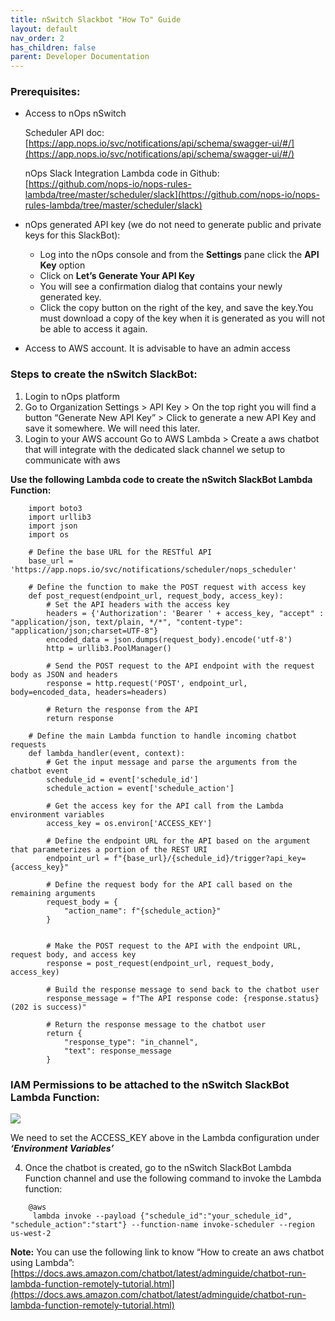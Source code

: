 ```yaml
---
title: nSwitch Slackbot "How To" Guide
layout: default
nav_order: 2
has_children: false
parent: Developer Documentation
---
```


### Prerequisites: ###

* Access to nOps nSwitch  
      
    Scheduler API doc:  
    [https://app.nops.io/svc/notifications/api/schema/swagger-ui/#/](https://app.nops.io/svc/notifications/api/schema/swagger-ui/#/)  
      
    nOps Slack Integration Lambda code in Github:   
    [https://github.com/nops-io/nops-rules-lambda/tree/master/scheduler/slack](https://github.com/nops-io/nops-rules-lambda/tree/master/scheduler/slack)
* nOps generated API key (we do not need to generate public and private keys for this SlackBot):
    * Log into the nOps console and from the **Settings** pane click the **API Key** option
    * Click on **Let’s Generate Your API Key**
    * You will see a confirmation dialog that contains your newly generated key.
    * Click the copy button on the right of the key, and save the key.You must download a copy of the key when it is generated as you will not be able to access it again.
* Access to AWS account. It is advisable to have an admin access

### Steps to create the nSwitch SlackBot:

1.  Login to nOps platform
2.  Go to Organization Settings > API Key > On the top right you will find a button “Generate New API Key” > Click to generate a new API Key and save it somewhere. We will need this later.
3.  Login to your AWS account Go to AWS Lambda > Create a aws chatbot that will integrate with the dedicated slack channel we setup to communicate with aws

**Use the following Lambda code to create the nSwitch SlackBot Lambda Function:**
```lambda
    import boto3
    import urllib3
    import json
    import os
    
    # Define the base URL for the RESTful API
    base_url = 'https://app.nops.io/svc/notifications/scheduler/nops_scheduler'
    
    # Define the function to make the POST request with access key
    def post_request(endpoint_url, request_body, access_key):
        # Set the API headers with the access key
        headers = {'Authorization': 'Bearer ' + access_key, "accept" : "application/json, text/plain, */*", "content-type": "application/json;charset=UTF-8"}
        encoded_data = json.dumps(request_body).encode('utf-8')
        http = urllib3.PoolManager()
    
        # Send the POST request to the API endpoint with the request body as JSON and headers
        response = http.request('POST', endpoint_url, body=encoded_data, headers=headers)
    
        # Return the response from the API
        return response
        
    # Define the main Lambda function to handle incoming chatbot requests
    def lambda_handler(event, context):
        # Get the input message and parse the arguments from the chatbot event
        schedule_id = event['schedule_id']
        schedule_action = event['schedule_action']
    
        # Get the access key for the API call from the Lambda environment variables
        access_key = os.environ['ACCESS_KEY']
    
        # Define the endpoint URL for the API based on the argument that parameterizes a portion of the REST URI
        endpoint_url = f"{base_url}/{schedule_id}/trigger?api_key={access_key}"
    
        # Define the request body for the API call based on the remaining arguments
        request_body = {
            "action_name": f"{schedule_action}"
        }
    
    
        # Make the POST request to the API with the endpoint URL, request body, and access key
        response = post_request(endpoint_url, request_body, access_key)
    
        # Build the response message to send back to the chatbot user
        response_message = f"The API response code: {response.status} (202 is success)"
    
        # Return the response message to the chatbot user
        return {
            "response_type": "in_channel",
            "text": response_message
        }
```
### **IAM Permissions to be attached to the nSwitch SlackBot Lambda Function:** ###

![](https://nops-docs-img.s3.amazonaws.com/solutions/dev-slackbot-lambda.png)

We need to set the ACCESS_KEY above in the Lambda configuration under _**‘Environment Variables’**_

4.  Once the chatbot is created, go to the nSwitch SlackBot Lambda Function channel and use the following command to invoke the Lambda function:
```
    @aws
     lambda invoke --payload {"schedule_id":"your_schedule_id", "schedule_action":"start"} --function-name invoke-scheduler --region us-west-2
```
 **Note:** You can use the following link to know “How to create an aws chatbot using Lambda”: [https://docs.aws.amazon.com/chatbot/latest/adminguide/chatbot-run-lambda-function-remotely-tutorial.html](https://docs.aws.amazon.com/chatbot/latest/adminguide/chatbot-run-lambda-function-remotely-tutorial.html)
